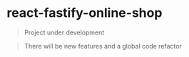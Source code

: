 # react-fastify-online-shop

> Project under development

> There will be new features and a global code refactor